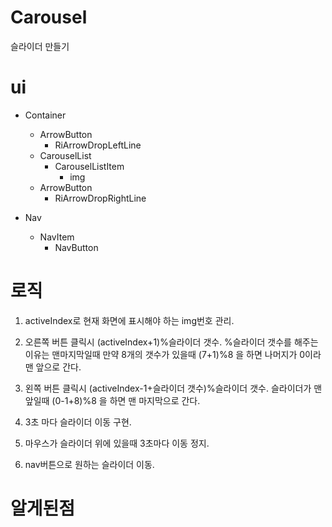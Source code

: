# Carousel
슬라이더 만들기

# ui
* Container
  * ArrowButton
    * RiArrowDropLeftLine
  * CarouselList
    * CarouselListItem
      * img
  * ArrowButton
    * RiArrowDropRightLine

* Nav
  * NavItem
    * NavButton

# 로직
1. activeIndex로 현재 화면에 표시해야 하는 img번호 관리.

2. 오른쪽 버튼 클릭시 (activeIndex+1)%슬라이더 갯수. %슬라이더 갯수를 해주는 이유는 맨마지막일때 만약 8개의 갯수가 있을때 (7+1)%8 을 하면 나머지가 0이라 맨 앞으로 간다.

3. 왼쪽 버튼 클릭시 (activeIndex-1+슬라이더 갯수)%슬라이더 갯수. 슬라이더가 맨앞일때 (0-1+8)%8 을 하면 맨 마지막으로 간다.

4. 3초 마다 슬라이더 이동 구현.

5. 마우스가 슬라이더 위에 있을때 3초마다 이동 정지.

6. nav버튼으로 원하는 슬라이더 이동.

# 알게된점
